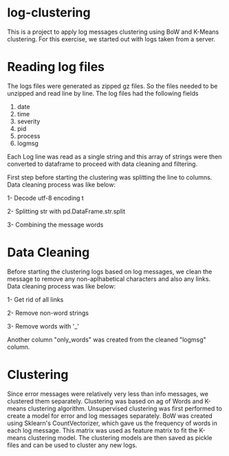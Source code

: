 # log-clustering
This is a project to apply log messages clustering using BoW and K-Means clustering.
For this exercise, we started out with logs taken from a server.

# Reading log files

The logs files were generated as zipped gz files. So the files needed to be unzipped and read line by line. The log files had the following fields
1. date	
2. time	
3. severity	
4. pid	
5. process	
7. logmsg

Each Log line was read as a single string and this array of strings were then converted to dataframe to proceed with data cleaning and filtering.

First step before starting the clustering was splitting the line to columns. Data cleaning process was like below:

1- Decode utf-8 encoding t

2- Splitting str with pd.DataFrame.str.split

3- Combining the message words

# Data Cleaning

Before starting the clustering logs based on log messages, we clean the message to remove any non-aplhabetical characters and also any links. Data cleaning process was like below:

1- Get rid of all links

2- Remove non-word strings 

3- Remove words with '_'

Another column "only_words" was created from the cleaned "logmsg" column. 

# Clustering

Since error messages were relatively very less than info messages, we clustered them separately. Clustering was based on ag of Words and K-means clustering algorithm. Unsupervised clustering was first performed to create a model for error and log messages separately. 
BoW was created using Sklearn's CountVectorizer, which gave us the frequency of words in each log message. This matrix was used as feature matrix to fit the K-means clustering model. 
The clustering models are then saved as pickle files and can be used to cluster any new logs.
